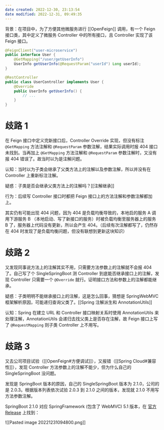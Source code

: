 ```yaml
---
date created: 2022-12-30, 23:13:54
date modified: 2022-12-31, 09:49:35
---
```


背景：在项目中，为了方便其他微服务进行 [[OpenFeign]] 调用，有一个 Feign 接口类，其中定义了微服务 Controller 中的所有接口，且 Controller 实现了该 Feign 接口。

```java
@FeignClient("user-microservice")
public interface User {
    @GetMapping("/user/getUserInfo")
    UserInfo getUserInfo(@RequestParam("userId") Long userId);
}

@RestController
public class UserController implements User {
    @Override
    public UserInfo getUserInfo() {
        // ...
    }
}
```

# 歧路 1

在 Feign 接口中定义完新接口后，Controller Override 实现，但没有标注 `@GetMapping` 方法注解和 `@RequestParam` 参数注解，结果实际调用时报 404 接口未找到。当再加上 `@GetMapping` 方法注解和 `@RequestParam` 参数注解时，又没有报 404 错误了。故当时以为是注解问题。

认知：当时以为子类会继承了父类方法上的注解以及参数注解，所以并没有在 Controller 上重新标注注解。

疑惑：子类是否会继承父类方法上的注解吗？[[注解继承]]

行为：后续写 Controller 接口时都把 Feign 接口上的方法注解和参数注解都加上。

其实仍有可能出现 404 问题，因为 404 是负载均衡导致的，本地启的服务 A 调用下游服务 B （本地启动、写了新接口的服务）时被负载均衡至服务器上的服务 B 了，服务器上代码没有更新，所以会产生 404。（后续有次注解都写了，仍然存在 404 时发现了是负载均衡问题，但没有联想到更新这块知识）

# 歧路 2

又发现同事说方法上的注解其实不用，只需要方法参数上的注解就不会报 404 了。自己写了个 SingleSpringBoot 测 Controller 到底能否继承接口上的注解，发现 Controller 只需要一个 `@Override` 就行。证明接口方法和参数上的注解都能继承。

疑惑：子类明明不能继承接口上的注解，这是怎么回事，猜想是 SpringWebMVC 框架解析原因，可能递归查询父类了。[[Spring 注解派生和 AnnotationUtils]]

认知：Spring 在建立 URL 和 Controller 接口映射关系时使用 AnnotationUtils 来处理注解，AnnotationUtils 会递归去找父类上是否存在注解，故 Feign 接口上写了 `@RequestMapping` 则子类 Controller 上不用写。

# 歧路 3

又去公司项目试验（[[OpenFeign#方便调试]]），又报错（[[Spring Cloud#兼容性]]），发现 Controller 方法参数上的注解不能少，但为什么自己的 SingleSpringBoot 没问题。

发现是 SpringBoot 版本的原因，自己的 SingleSpringBoot 版本为 2.1.0，公司的是 2.0.3。根据版本列表依次试验 2.0.3 到 2.1.0 之间的版本，发现就 2.1.0 不用写方法参数注解。

SpringBoot 2.1.0 对应 SpringFramework (包含了 WebMVC) 5.1 版本，在 [官方 Release](https://github.com/spring-projects/spring-framework/wiki/What%27s-New-in-Spring-Framework-5.x#whats-new-in-version-51) 上找到：

![[Pasted image 20221231094800.png]]
